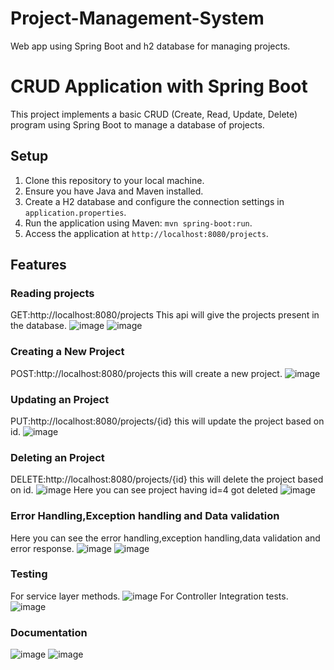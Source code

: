# Project-Management-System
Web app using Spring Boot and h2 database for managing projects.
# CRUD Application with Spring Boot
This project implements a basic CRUD (Create, Read, Update, Delete) program using Spring Boot to manage a database of projects.

## Setup

1. Clone this repository to your local machine.
2. Ensure you have Java and Maven installed.
3. Create a H2 database and configure the connection settings in `application.properties`.
4. Run the application using Maven: `mvn spring-boot:run`.
5. Access the application at `http://localhost:8080/projects`.

## Features

### Reading projects
GET:http://localhost:8080/projects This api will give the projects present in the database.
![image](https://github.com/Gagankashyap876287/CRUD-Project-Management-System/assets/121686792/0c552112-0da0-41d4-a2f0-b889db0835d9)
![image](https://github.com/Gagankashyap876287/CRUD-Project-Management-System/assets/121686792/ce0ae51f-887a-4e10-a793-a9b76c0cab55)

### Creating a New Project
POST:http://localhost:8080/projects this will create a new project.
![image](https://github.com/Gagankashyap876287/CRUD-Project-Management-System/assets/121686792/c8eb0e5a-8230-433c-b71a-7bc20679a365)

### Updating an Project
PUT:http://localhost:8080/projects/{id} this will update the project based on id.
![image](https://github.com/Gagankashyap876287/CRUD-Project-Management-System/assets/121686792/ff869ea4-8406-4304-bba0-80fd90ca765e)

### Deleting an Project
DELETE:http://localhost:8080/projects/{id} this will delete the project based on id.
![image](https://github.com/Gagankashyap876287/CRUD-Project-Management-System/assets/121686792/56fa3a8a-f6be-4212-beaa-36832b19bdde)
Here you can see project having id=4 got deleted
![image](https://github.com/Gagankashyap876287/CRUD-Project-Management-System/assets/121686792/a9261ca2-7883-4911-a590-8e1d677fe840)

### Error Handling,Exception handling and Data validation
Here you can see the error handling,exception handling,data validation and error response.
![image](https://github.com/Gagankashyap876287/CRUD-Project-Management-System/assets/121686792/94a6f51f-ed7c-4cd7-8aae-6519138af68d)
![image](https://github.com/Gagankashyap876287/CRUD-Project-Management-System/assets/121686792/e085509e-5f2f-4f97-97ea-dbbce8a70622)

### Testing
For service layer methods.
![image](https://github.com/Gagankashyap876287/CRUD-Project-Management-System/assets/121686792/3d75d999-4ca4-4ce9-a457-fd7bd6431956)
For Controller Integration tests.
![image](https://github.com/Gagankashyap876287/CRUD-Project-Management-System/assets/121686792/f4deb984-8c0b-4e83-9d53-e980d1c0c95e)

###  Documentation
![image](https://github.com/Gagankashyap876287/CRUD-Project-Management-System/assets/121686792/b25bb53f-d27b-4e2f-8686-7358ab74680b)
![image](https://github.com/Gagankashyap876287/CRUD-Project-Management-System/assets/121686792/60a00fa0-8666-4e9f-afee-9dde4a1111a1)










